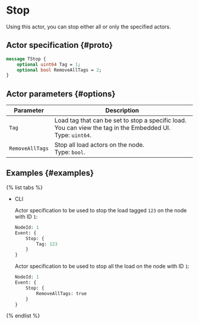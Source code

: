 # Stop

Using this actor, you can stop either all or only the specified actors.

## Actor specification {#proto}

```proto
message TStop {
    optional uint64 Tag = 1;
    optional bool RemoveAllTags = 2;
}
```

## Actor parameters {#options}

| Parameter | Description |
--- | ---
| `Tag` | Load tag that can be set to stop a specific load. You can view the tag in the Embedded UI.<br>Type: `uint64`. |
| `RemoveAllTags` | Stop all load actors on the node.<br>Type: `bool`. |

## Examples {#examples}

{% list tabs %}

- CLI

   Actor specification to be used to stop the load tagged `123` on the node with ID `1`:

   ```proto
   NodeId: 1
   Event: {
       Stop: {
           Tag: 123
       }
   }
   ```

   Actor specification to be used to stop all the load on the node with ID `1`:

   ```proto
   NodeId: 1
   Event: {
       Stop: {
           RemoveAllTags: true
       }
   }
   ```

{% endlist %}
